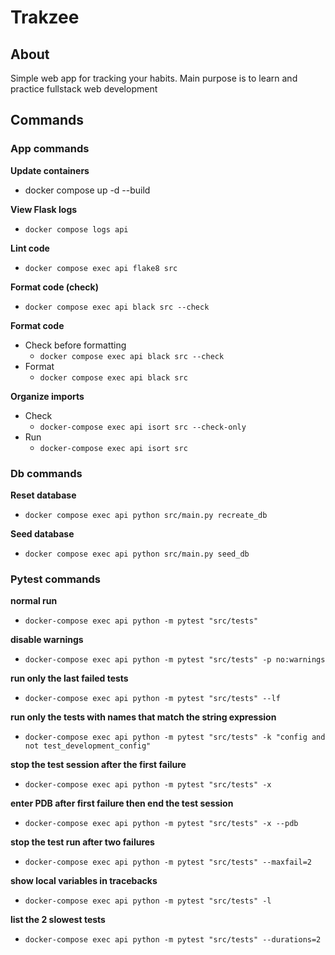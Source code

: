 # Trakzee

## About

Simple web app for tracking your habits. Main purpose is to learn and practice fullstack web development 

## Commands

### App commands

**Update containers**
- docker compose up -d --build

**View Flask logs**
- `docker compose logs api`

**Lint code**
- `docker compose exec api flake8 src`

**Format code (check)**
- `docker compose exec api black src --check`

**Format code**
- Check before formatting
  - `docker compose exec api black src --check`
- Format
  - `docker compose exec api black src`

**Organize imports**
- Check
  - `docker-compose exec api isort src --check-only`
- Run
  - `docker-compose exec api isort src`

### Db commands

**Reset database**
- `docker compose exec api python src/main.py recreate_db`

**Seed database**
- `docker compose exec api python src/main.py seed_db`

### Pytest commands

**normal run**
- `docker-compose exec api python -m pytest "src/tests"`

**disable warnings**
- `docker-compose exec api python -m pytest "src/tests" -p no:warnings`

**run only the last failed tests**
- `docker-compose exec api python -m pytest "src/tests" --lf`

**run only the tests with names that match the string expression**
- `docker-compose exec api python -m pytest "src/tests" -k "config and not test_development_config"`

**stop the test session after the first failure**
- `docker-compose exec api python -m pytest "src/tests" -x`

**enter PDB after first failure then end the test session**
- `docker-compose exec api python -m pytest "src/tests" -x --pdb`

**stop the test run after two failures**
- `docker-compose exec api python -m pytest "src/tests" --maxfail=2`

**show local variables in tracebacks**
- `docker-compose exec api python -m pytest "src/tests" -l`

**list the 2 slowest tests**
- `docker-compose exec api python -m pytest "src/tests" --durations=2`